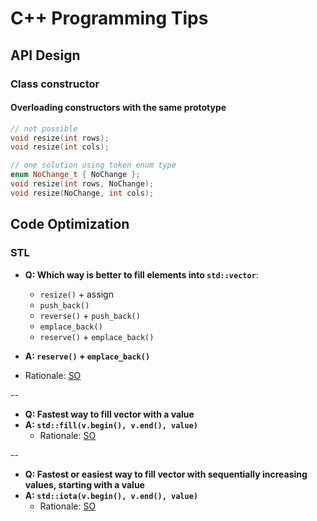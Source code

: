 # C++ Programming Tips

## API Design

### Class constructor

#### Overloading constructors with the same prototype

```cpp
// not possible
void resize(int rows);
void resize(int cols);

// one solution using token enum type
enum NoChange_t { NoChange };
void resize(int rows, NoChange);
void resize(NoChange, int cols);
```

## Code Optimization

### STL

* **Q: Which way is better to fill elements into `std::vector`**: 
  * `resize()` + assign
  * `push_back()`
  * `reverse()` + `push_back()`
  * `emplace_back()`
  * `reserve()` + `emplace_back()`
  
* **A: `reserve()` + `emplace_back()`**
 * Rationale: [SO](http://stackoverflow.com/a/32200517/3122234)

--

* **Q: Fastest way to fill vector with a value**
* **A: `std::fill(v.begin(), v.end(), value)`**
  * Rationale: [SO](http://stackoverflow.com/a/8849789/3122234)

--

* **Q: Fastest or easiest way to fill vector with sequentially increasing values, starting with a value**
* **A: `std::iota(v.begin(), v.end(), value)`**
  * Rationale: [SO](http://stackoverflow.com/a/25475753/3122234)
